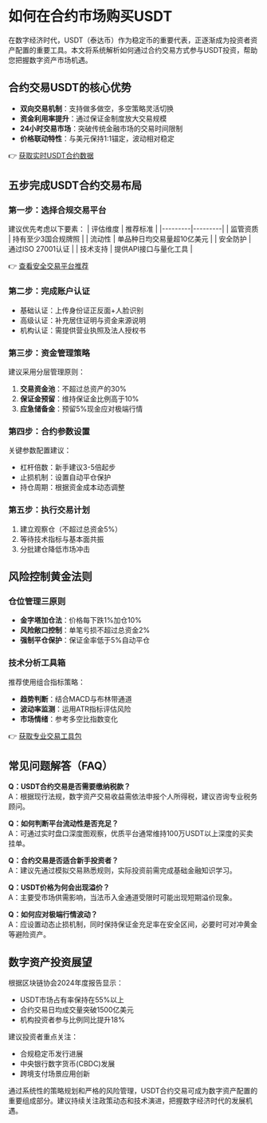 # 如何在合约市场购买USDT

在数字经济时代，USDT（泰达币）作为稳定币的重要代表，正逐渐成为投资者资产配置的重要工具。本文将系统解析如何通过合约交易方式参与USDT投资，帮助您把握数字资产市场机遇。

## 合约交易USDT的核心优势

- **双向交易机制**：支持做多做空，多空策略灵活切换  
- **资金利用率提升**：通过保证金制度放大交易规模  
- **24小时交易市场**：突破传统金融市场的交易时间限制  
- **价格联动特性**：与美元保持1:1锚定，波动相对稳定  

👉 [获取实时USDT合约数据](https://bit.ly/okx_welcome)

## 五步完成USDT合约交易布局

### 第一步：选择合规交易平台
建议优先考虑以下要素：
| 评估维度 | 推荐标准 |
|---------|---------|
| 监管资质 | 持有至少3国合规牌照 |
| 流动性 | 单品种日均交易量超10亿美元 |
| 安全防护 | 通过ISO 27001认证 |
| 技术支持 | 提供API接口与量化工具 |

👉 [查看安全交易平台推荐](https://bit.ly/okx_welcome)

### 第二步：完成账户认证
- 基础认证：上传身份证正反面+人脸识别  
- 高级认证：补充居住证明与资金来源说明  
- 机构认证：需提供营业执照及法人授权书  

### 第三步：资金管理策略
建议采用分层管理原则：
1. **交易资金池**：不超过总资产的30%  
2. **保证金预留**：维持保证金比例高于10%  
3. **应急储备金**：预留5%现金应对极端行情  

### 第四步：合约参数设置
关键参数配置建议：
- 杠杆倍数：新手建议3-5倍起步  
- 止损机制：设置自动平仓保护  
- 持仓周期：根据资金成本动态调整  

### 第五步：执行交易计划
1. 建立观察仓（不超过总资金5%）  
2. 等待技术指标与基本面共振  
3. 分批建仓降低市场冲击  

## 风险控制黄金法则

### 仓位管理三原则
- **金字塔加仓法**：价格每下跌1%加仓10%  
- **风险敞口控制**：单笔亏损不超过总资金2%  
- **强制平仓保护**：保证金率低于5%自动平仓  

### 技术分析工具箱
推荐使用组合指标策略：
- **趋势判断**：结合MACD与布林带通道  
- **波动率监测**：运用ATR指标评估风险  
- **市场情绪**：参考多空比指数变化  

👉 [获取专业交易工具包](https://bit.ly/okx_welcome)

## 常见问题解答（FAQ）

**Q：USDT合约交易是否需要缴纳税款？**  
A：根据现行法规，数字资产交易收益需依法申报个人所得税，建议咨询专业税务顾问。

**Q：如何判断平台流动性是否充足？**  
A：可通过实时盘口深度图观察，优质平台通常维持100万USDT以上深度的买卖挂单。

**Q：合约交易是否适合新手投资者？**  
A：建议先通过模拟交易熟悉规则，实际投资前需完成基础金融知识学习。

**Q：USDT价格为何会出现溢价？**  
A：主要受市场供需影响，当法币入金通道受限时可能出现短期溢价现象。

**Q：如何应对极端行情波动？**  
A：应设置动态止损机制，同时保持保证金充足率在安全区间，必要时可对冲黄金等避险资产。

## 数字资产投资展望

根据区块链协会2024年度报告显示：
- USDT市场占有率保持在55%以上  
- 合约交易日均成交量突破1500亿美元  
- 机构投资者参与比例同比提升18%  

建议投资者重点关注：
- 合规稳定币发行进展  
- 中央银行数字货币(CBDC)发展  
- 跨境支付场景应用创新  

通过系统性的策略规划和严格的风险管理，USDT合约交易可成为数字资产配置的重要组成部分。建议持续关注政策动态和技术演进，把握数字经济时代的发展机遇。